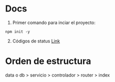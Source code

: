 # Docs
1. Primer comando para inciar el proyecto:
```
npm init -y
```

2. Códigos de status [Link](https://developer.mozilla.org/es/docs/Web/HTTP/Status)



# Orden de estructura

data o db > servicio > controlador > router > index